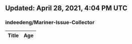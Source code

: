 ## Updated: April 28, 2021, 4:04 PM UTC


### indeedeng/Mariner-Issue-Collector
|**Title**|**Age**|
|:----|:----|